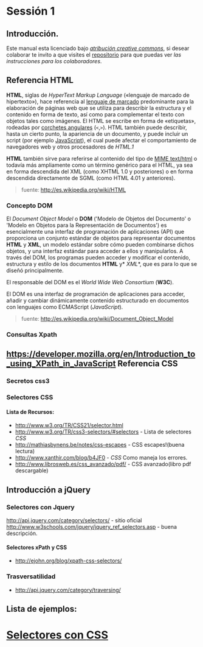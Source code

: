 Sessión 1
==========================================================================================

Introducción.
------------------------------------------------------------------------------------------
Este manual esta licenciado bajo [_atribución creative commons_](http://creativecommons.org/licenses/by/2.5/mx/), si desear colaborar te invito a que visites el [repositorio](https://github.com/mundoSICA/tutorial_hispano_jQuery) para que puedas ver _las instrucciones para los colaboradores_.


Referencia **HTML**
------------------------------------------------------------------------------------------

**HTML**, siglas de _HyperText Markup Language_ («lenguaje de marcado de hipertexto»), hace referencia al [lenguaje de marcado](http://es.wikipedia.org/wiki/Lenguaje_de_marcado) predominante para la elaboración de páginas web que se utiliza para describir la estructura y el contenido en forma de texto, así como para complementar el texto con objetos tales como imágenes. El HTML se escribe en forma de «etiquetas», rodeadas por [corchetes angulares](http://es.wikipedia.org/wiki/Par%C3%A9ntesis) (`<`,`>`). HTML también puede describir, hasta un cierto punto, la apariencia de un documento, y puede incluir un script (por ejemplo [JavaScript](http://es.wikipedia.org/wiki/JavaScript)), el cual puede afectar el comportamiento de navegadores web y otros procesadores de _HTML.1_

**HTML** también sirve para referirse al contenido del tipo de [MIME text/html](http://es.wikipedia.org/wiki/Multipurpose_Internet_Mail_Extensions) o todavía más ampliamente como un término genérico para el HTML, ya sea en forma descendida del XML (como XHTML 1.0 y posteriores) o en forma descendida directamente de SGML (como HTML 4.01 y anteriores).


> fuente: <http://es.wikipedia.org/wiki/HTML>

### Concepto **DOM**

El _Document Object Model_ o **DOM** ('Modelo de Objetos del Documento' o 'Modelo en Objetos para la Representación de Documentos') es esencialmente una interfaz de programación de aplicaciones (API) que proporciona un conjunto estándar de objetos para representar documentos **HTML** y **XML**, un modelo estándar sobre cómo pueden combinarse dichos objetos, y una interfaz estándar para acceder a ellos y manipularlos. A través del DOM, los programas pueden acceder y modificar el contenido, estructura y estilo de los documentos **HTML** y* *XML**, que es para lo que se diseñó principalmente.

El responsable del DOM es el _World Wide Web Consortium_ (**W3C**).

El DOM es una interfaz de programación de aplicaciones para acceder, añadir y cambiar dinámicamente contenido estructurado en documentos con lenguajes como ECMAScript (_JavaScript_).

> fuente: <http://es.wikipedia.org/wiki/Document_Object_Model>

### Consultas Xpath

<https://developer.mozilla.org/en/Introduction_to_using_XPath_in_JavaScript>
Referencia **CSS**
------------------------------------------------------------------------------------------

### Secretos css3

### Selectores CSS

#### Lista de Recursos:
 - <http://www.w3.org/TR/CSS21/selector.html>
 - <http://www.w3.org/TR/css3-selectors/#selectors> - Lista de selectores _CSS_
 - <http://mathiasbynens.be/notes/css-escapes> - CSS escapes!(buena lectura)
 - <http://www.xanthir.com/blog/b4JF0> - _CSS_ Como maneja los errores.
 - <http://www.librosweb.es/css_avanzado/pdf/> - CSS avanzado(libro pdf descargable)

Introducción a **jQuery**
------------------------------------------------------------------------------------------

### Selectores con Jquery
<http://api.jquery.com/category/selectors/> - sitio oficial
<http://www.w3schools.com/jquery/jquery_ref_selectors.asp> - buena descripción.

#### Selectores xPath y CSS

 - <http://ejohn.org/blog/xpath-css-selectors/>
 
### Trasversatilidad
 - http://api.jquery.com/category/traversing/


Lista de ejemplos:
------------------------------------------------------------------------------------------

 # [Selectores con **CSS**](ejemplos/selector_css.html)
